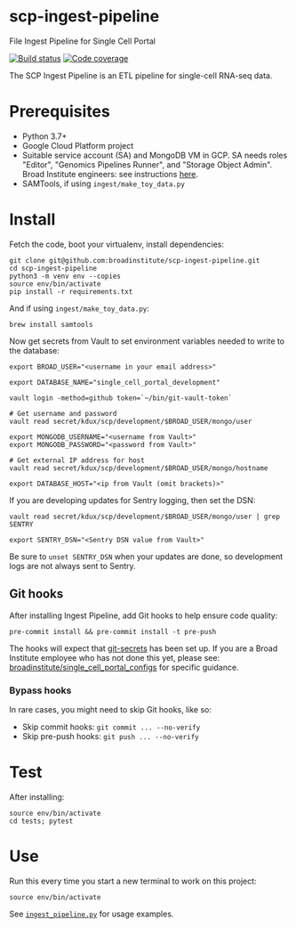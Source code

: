 # scp-ingest-pipeline
File Ingest Pipeline for Single Cell Portal

[![Build status](https://img.shields.io/circleci/build/github/broadinstitute/scp-ingest-pipeline.svg)](https://circleci.com/gh/broadinstitute/scp-ingest-pipeline)
[![Code coverage](https://codecov.io/gh/broadinstitute/scp-ingest-pipeline/branch/master/graph/badge.svg)](https://codecov.io/gh/broadinstitute/scp-ingest-pipeline)

The SCP Ingest Pipeline is an ETL pipeline for single-cell RNA-seq data.

# Prerequisites
* Python 3.7+
* Google Cloud Platform project
* Suitable service account (SA) and MongoDB VM in GCP.  SA needs roles "Editor", "Genomics Pipelines Runner", and "Storage Object Admin".  Broad Institute engineers: see instructions [here](https://github.com/broadinstitute/single_cell_portal_configs/tree/master/terraform-mongodb).
* SAMTools, if using `ingest/make_toy_data.py`

# Install
Fetch the code, boot your virtualenv, install dependencies:
```
git clone git@github.com:broadinstitute/scp-ingest-pipeline.git
cd scp-ingest-pipeline
python3 -m venv env --copies
source env/bin/activate
pip install -r requirements.txt
```

And if using `ingest/make_toy_data.py`:
```
brew install samtools
```

Now get secrets from Vault to set environment variables needed to write to the database:
```
export BROAD_USER="<username in your email address>"

export DATABASE_NAME="single_cell_portal_development"

vault login -method=github token=`~/bin/git-vault-token`

# Get username and password
vault read secret/kdux/scp/development/$BROAD_USER/mongo/user

export MONGODB_USERNAME="<username from Vault>"
export MONGODB_PASSWORD="<password from Vault>"

# Get external IP address for host
vault read secret/kdux/scp/development/$BROAD_USER/mongo/hostname

export DATABASE_HOST="<ip from Vault (omit brackets)>"
```

If you are developing updates for Sentry logging, then set the DSN:
```
vault read secret/kdux/scp/development/$BROAD_USER/mongo/user | grep SENTRY

export SENTRY_DSN="<Sentry DSN value from Vault>"
```

Be sure to `unset SENTRY_DSN` when your updates are done, so development logs are not always sent to Sentry.

## Git hooks
After installing Ingest Pipeline, add Git hooks to help ensure code quality:
```
pre-commit install && pre-commit install -t pre-push
```
The hooks will expect that [git-secrets](https://github.com/awslabs/git-secrets) has been set up. If you are a Broad Institute employee who has not done this yet, please see: [broadinstitute/single_cell_portal_configs](https://github.com/broadinstitute/single_cell_portal_configs) for specific guidance.

### Bypass hooks
In rare cases, you might need to skip Git hooks, like so:

* Skip commit hooks: `git commit ... --no-verify`
* Skip pre-push hooks: `git push ... --no-verify`

# Test
After installing:
```
source env/bin/activate
cd tests; pytest
```

# Use
Run this every time you start a new terminal to work on this project:
```
source env/bin/activate
```

See [`ingest_pipeline.py`](https://github.com/broadinstitute/scp-ingest-pipeline/blob/ew-tests-hook/ingest/ingest_pipeline.py) for usage examples.
